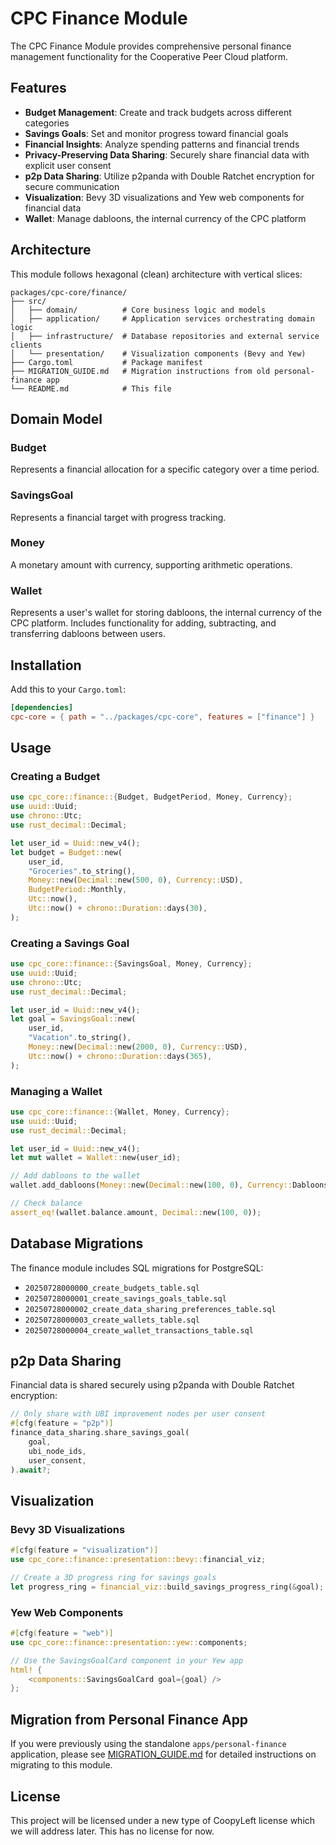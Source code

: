 # CPC Finance Module

The CPC Finance Module provides comprehensive personal finance management functionality for the Cooperative Peer Cloud platform.

## Features

- **Budget Management**: Create and track budgets across different categories
- **Savings Goals**: Set and monitor progress toward financial goals
- **Financial Insights**: Analyze spending patterns and financial trends
- **Privacy-Preserving Data Sharing**: Securely share financial data with explicit user consent
- **p2p Data Sharing**: Utilize p2panda with Double Ratchet encryption for secure communication
- **Visualization**: Bevy 3D visualizations and Yew web components for financial data
- **Wallet**: Manage dabloons, the internal currency of the CPC platform

## Architecture

This module follows hexagonal (clean) architecture with vertical slices:

```
packages/cpc-core/finance/
├── src/
│   ├── domain/          # Core business logic and models
│   ├── application/     # Application services orchestrating domain logic
│   ├── infrastructure/  # Database repositories and external service clients
│   └── presentation/    # Visualization components (Bevy and Yew)
├── Cargo.toml           # Package manifest
├── MIGRATION_GUIDE.md   # Migration instructions from old personal-finance app
└── README.md            # This file
```

## Domain Model

### Budget
Represents a financial allocation for a specific category over a time period.

### SavingsGoal
Represents a financial target with progress tracking.

### Money
A monetary amount with currency, supporting arithmetic operations.

### Wallet
Represents a user's wallet for storing dabloons, the internal currency of the CPC platform. Includes functionality for adding, subtracting, and transferring dabloons between users.

## Installation

Add this to your `Cargo.toml`:

```toml
[dependencies]
cpc-core = { path = "../packages/cpc-core", features = ["finance"] }
```

## Usage

### Creating a Budget

```rust
use cpc_core::finance::{Budget, BudgetPeriod, Money, Currency};
use uuid::Uuid;
use chrono::Utc;
use rust_decimal::Decimal;

let user_id = Uuid::new_v4();
let budget = Budget::new(
    user_id,
    "Groceries".to_string(),
    Money::new(Decimal::new(500, 0), Currency::USD),
    BudgetPeriod::Monthly,
    Utc::now(),
    Utc::now() + chrono::Duration::days(30),
);
```

### Creating a Savings Goal

```rust
use cpc_core::finance::{SavingsGoal, Money, Currency};
use uuid::Uuid;
use chrono::Utc;
use rust_decimal::Decimal;

let user_id = Uuid::new_v4();
let goal = SavingsGoal::new(
    user_id,
    "Vacation".to_string(),
    Money::new(Decimal::new(2000, 0), Currency::USD),
    Utc::now() + chrono::Duration::days(365),
);
```

### Managing a Wallet

```rust
use cpc_core::finance::{Wallet, Money, Currency};
use uuid::Uuid;
use rust_decimal::Decimal;

let user_id = Uuid::new_v4();
let mut wallet = Wallet::new(user_id);

// Add dabloons to the wallet
wallet.add_dabloons(Money::new(Decimal::new(100, 0), Currency::Dabloons)).unwrap();

// Check balance
assert_eq!(wallet.balance.amount, Decimal::new(100, 0));
```

## Database Migrations

The finance module includes SQL migrations for PostgreSQL:

- `20250728000000_create_budgets_table.sql`
- `20250728000001_create_savings_goals_table.sql`
- `20250728000002_create_data_sharing_preferences_table.sql`
- `20250728000003_create_wallets_table.sql`
- `20250728000004_create_wallet_transactions_table.sql`

## p2p Data Sharing

Financial data is shared securely using p2panda with Double Ratchet encryption:

```rust
// Only share with UBI improvement nodes per user consent
#[cfg(feature = "p2p")]
finance_data_sharing.share_savings_goal(
    goal,
    ubi_node_ids,
    user_consent,
).await?;
```

## Visualization

### Bevy 3D Visualizations

```rust
#[cfg(feature = "visualization")]
use cpc_core::finance::presentation::bevy::financial_viz;

// Create a 3D progress ring for savings goals
let progress_ring = financial_viz::build_savings_progress_ring(&goal);
```

### Yew Web Components

```rust
#[cfg(feature = "web")]
use cpc_core::finance::presentation::yew::components;

// Use the SavingsGoalCard component in your Yew app
html! {
    <components::SavingsGoalCard goal={goal} />
};
```

## Migration from Personal Finance App

If you were previously using the standalone `apps/personal-finance` application, please see [MIGRATION_GUIDE.md](MIGRATION_GUIDE.md) for detailed instructions on migrating to this module.

## License

This project will be licensed under a new type of CoopyLeft license which we will address later. This has no license for now.